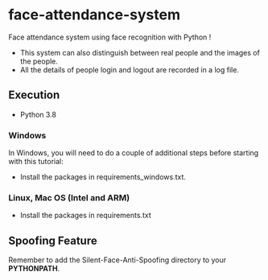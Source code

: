 # face-attendance-system

Face attendance system using face recognition with Python !
- This system can also distinguish between real people and the images of the people.
- All the details of people login and logout are recorded in a log file.



## Execution

- Python 3.8

### Windows

In Windows, you will need to do a couple of additional steps before starting with this tutorial:
- Install the packages in requirements_windows.txt.

### Linux, Mac OS (Intel and ARM)

- Install the packages in requirements.txt

## Spoofing Feature

Remember to add the Silent-Face-Anti-Spoofing directory to your **PYTHONPATH**.

